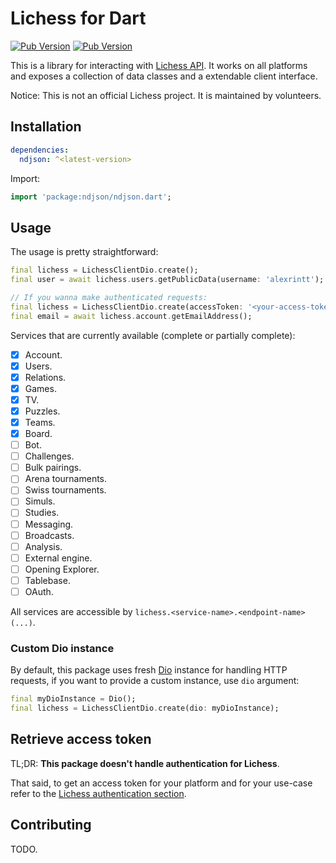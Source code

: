 # Lichess for Dart

[![Pub Version](https://img.shields.io/pub/v/ndjson)](https://pub.dev/packages/ndjson) [![Pub Version](https://img.shields.io/pub/points/ndjson)](https://pub.dev/packages/ndjson)

This is a library for interacting with [Lichess API](https://lichess.org/api). It works on all platforms and exposes a collection of data classes and a extendable client interface.

Notice: This is not an official Lichess project. It is maintained by volunteers.

## Installation

```yaml
dependencies:
  ndjson: ^<latest-version>
```

Import:

```dart
import 'package:ndjson/ndjson.dart';
```

## Usage

The usage is pretty straightforward:

```dart
final lichess = LichessClientDio.create();
final user = await lichess.users.getPublicData(username: 'alexrintt');

// If you wanna make authenticated requests:
final lichess = LichessClientDio.create(accessToken: '<your-access-token>');
final email = await lichess.account.getEmailAddress();
```

Services that are currently available (complete or partially complete):

- [x] Account.
- [x] Users.
- [x] Relations.
- [x] Games.
- [x] TV.
- [x] Puzzles.
- [x] Teams.
- [x] Board.
- [ ] Bot.
- [ ] Challenges.
- [ ] Bulk pairings.
- [ ] Arena tournaments.
- [ ] Swiss tournaments.
- [ ] Simuls.
- [ ] Studies.
- [ ] Messaging.
- [ ] Broadcasts.
- [ ] Analysis.
- [ ] External engine.
- [ ] Opening Explorer.
- [ ] Tablebase.
- [ ] OAuth.

All services are accessible by `lichess.<service-name>.<endpoint-name>(...)`.

### Custom Dio instance

By default, this package uses fresh [Dio](https://pub.dev/packages/dio) instance for handling HTTP requests, if you want to provide a custom instance, use `dio` argument:

```dart
final myDioInstance = Dio();
final lichess = LichessClientDio.create(dio: myDioInstance);
```

## Retrieve access token

TL;DR: **This package doesn't handle authentication for Lichess**.

That said, to get an access token for your platform and for your use-case refer to the [Lichess authentication section](https://lichess.org/api#section/Introduction/Authentication).

## Contributing

TODO.